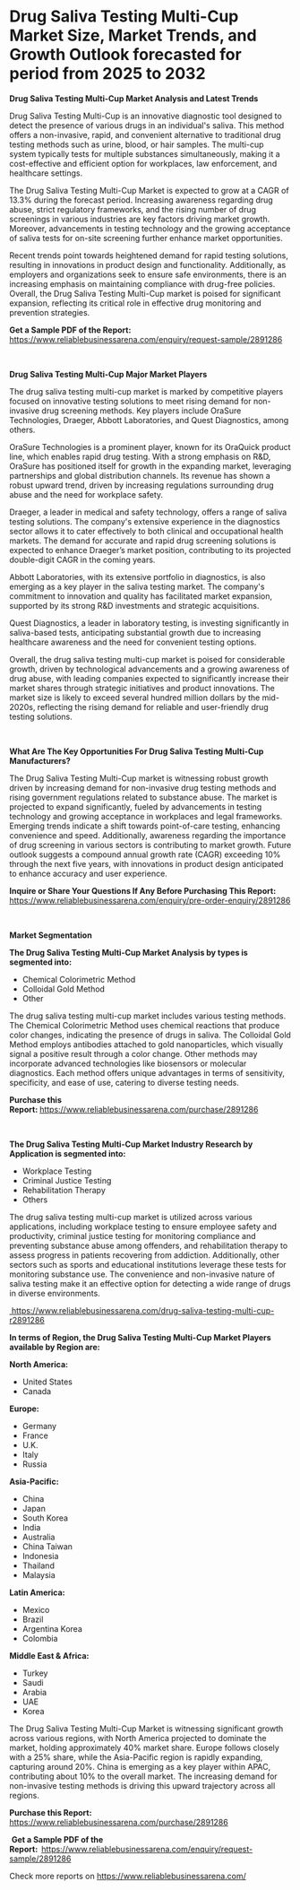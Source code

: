 <p><h1>Drug Saliva Testing Multi-Cup Market Size, Market Trends, and Growth Outlook forecasted for period from 2025 to 2032</h1></p><p><strong>Drug Saliva Testing Multi-Cup Market Analysis and Latest Trends</strong></p>
<p><p>Drug Saliva Testing Multi-Cup is an innovative diagnostic tool designed to detect the presence of various drugs in an individual's saliva. This method offers a non-invasive, rapid, and convenient alternative to traditional drug testing methods such as urine, blood, or hair samples. The multi-cup system typically tests for multiple substances simultaneously, making it a cost-effective and efficient option for workplaces, law enforcement, and healthcare settings.</p><p>The Drug Saliva Testing Multi-Cup Market is expected to grow at a CAGR of 13.3% during the forecast period. Increasing awareness regarding drug abuse, strict regulatory frameworks, and the rising number of drug screenings in various industries are key factors driving market growth. Moreover, advancements in testing technology and the growing acceptance of saliva tests for on-site screening further enhance market opportunities.</p><p>Recent trends point towards heightened demand for rapid testing solutions, resulting in innovations in product design and functionality. Additionally, as employers and organizations seek to ensure safe environments, there is an increasing emphasis on maintaining compliance with drug-free policies. Overall, the Drug Saliva Testing Multi-Cup market is poised for significant expansion, reflecting its critical role in effective drug monitoring and prevention strategies.</p></p>
<p><strong>Get a Sample PDF of the Report:&nbsp;</strong> <a href="https://www.reliablebusinessarena.com/enquiry/request-sample/2891286?utm_campaign=3506&utm_medium=2&utm_source=Github&utm_content=ia&utm_term=14032025&utm_id=drug-saliva-testing-multi-cup">https://www.reliablebusinessarena.com/enquiry/request-sample/2891286</a></p>
<p>&nbsp;</p>
<p><strong>Drug Saliva Testing Multi-Cup Major Market Players</strong></p>
<p><p>The drug saliva testing multi-cup market is marked by competitive players focused on innovative testing solutions to meet rising demand for non-invasive drug screening methods. Key players include OraSure Technologies, Draeger, Abbott Laboratories, and Quest Diagnostics, among others.</p><p>OraSure Technologies is a prominent player, known for its OraQuick product line, which enables rapid drug testing. With a strong emphasis on R&D, OraSure has positioned itself for growth in the expanding market, leveraging partnerships and global distribution channels. Its revenue has shown a robust upward trend, driven by increasing regulations surrounding drug abuse and the need for workplace safety.</p><p>Draeger, a leader in medical and safety technology, offers a range of saliva testing solutions. The company's extensive experience in the diagnostics sector allows it to cater effectively to both clinical and occupational health markets. The demand for accurate and rapid drug screening solutions is expected to enhance Draeger’s market position, contributing to its projected double-digit CAGR in the coming years.</p><p>Abbott Laboratories, with its extensive portfolio in diagnostics, is also emerging as a key player in the saliva testing market. The company's commitment to innovation and quality has facilitated market expansion, supported by its strong R&D investments and strategic acquisitions.</p><p>Quest Diagnostics, a leader in laboratory testing, is investing significantly in saliva-based tests, anticipating substantial growth due to increasing healthcare awareness and the need for convenient testing options. </p><p>Overall, the drug saliva testing multi-cup market is poised for considerable growth, driven by technological advancements and a growing awareness of drug abuse, with leading companies expected to significantly increase their market shares through strategic initiatives and product innovations. The market size is likely to exceed several hundred million dollars by the mid-2020s, reflecting the rising demand for reliable and user-friendly drug testing solutions.</p></p>
<p>&nbsp;</p>
<p><strong>What Are The Key Opportunities For Drug Saliva Testing Multi-Cup Manufacturers?</strong></p>
<p><p>The Drug Saliva Testing Multi-Cup market is witnessing robust growth driven by increasing demand for non-invasive drug testing methods and rising government regulations related to substance abuse. The market is projected to expand significantly, fueled by advancements in testing technology and growing acceptance in workplaces and legal frameworks. Emerging trends indicate a shift towards point-of-care testing, enhancing convenience and speed. Additionally, awareness regarding the importance of drug screening in various sectors is contributing to market growth. Future outlook suggests a compound annual growth rate (CAGR) exceeding 10% through the next five years, with innovations in product design anticipated to enhance accuracy and user experience.</p></p>
<p><strong>Inquire or Share Your Questions If Any Before Purchasing This Report:</strong> <a href="https://www.reliablebusinessarena.com/enquiry/pre-order-enquiry/2891286?utm_campaign=3506&utm_medium=2&utm_source=Github&utm_content=ia&utm_term=14032025&utm_id=drug-saliva-testing-multi-cup">https://www.reliablebusinessarena.com/enquiry/pre-order-enquiry/2891286</a></p>
<p>&nbsp;</p>
<p><strong>Market Segmentation</strong></p>
<p><strong>The Drug Saliva Testing Multi-Cup Market Analysis by types is segmented into:</strong></p>
<p><ul><li>Chemical Colorimetric Method</li><li>Colloidal Gold Method</li><li>Other</li></ul></p>
<p><p>The drug saliva testing multi-cup market includes various testing methods. The Chemical Colorimetric Method uses chemical reactions that produce color changes, indicating the presence of drugs in saliva. The Colloidal Gold Method employs antibodies attached to gold nanoparticles, which visually signal a positive result through a color change. Other methods may incorporate advanced technologies like biosensors or molecular diagnostics. Each method offers unique advantages in terms of sensitivity, specificity, and ease of use, catering to diverse testing needs.</p></p>
<p><strong>Purchase this Report:&nbsp;</strong><a href="https://www.reliablebusinessarena.com/purchase/2891286?utm_campaign=3506&utm_medium=2&utm_source=Github&utm_content=ia&utm_term=14032025&utm_id=drug-saliva-testing-multi-cup">https://www.reliablebusinessarena.com/purchase/2891286</a></p>
<p>&nbsp;</p>
<p><strong>The Drug Saliva Testing Multi-Cup Market Industry Research by Application is segmented into:</strong></p>
<p><ul><li>Workplace Testing</li><li>Criminal Justice Testing</li><li>Rehabilitation Therapy</li><li>Others</li></ul></p>
<p><p>The drug saliva testing multi-cup market is utilized across various applications, including workplace testing to ensure employee safety and productivity, criminal justice testing for monitoring compliance and preventing substance abuse among offenders, and rehabilitation therapy to assess progress in patients recovering from addiction. Additionally, other sectors such as sports and educational institutions leverage these tests for monitoring substance use. The convenience and non-invasive nature of saliva testing make it an effective option for detecting a wide range of drugs in diverse environments.</p></p>
<p><a href="https://www.reliablebusinessarena.com/drug-saliva-testing-multi-cup-r2891286?utm_campaign=3506&utm_medium=2&utm_source=Github&utm_content=ia&utm_term=14032025&utm_id=drug-saliva-testing-multi-cup">&nbsp;https://www.reliablebusinessarena.com/drug-saliva-testing-multi-cup-r2891286</a></p>
<p><strong>In terms of Region, the Drug Saliva Testing Multi-Cup Market Players available by Region are:</strong></p>
<p>
    <p> <strong> North America: </strong>
        <ul>
            <li>United States</li>
            <li>Canada</li>
        </ul>
        </p> 
    <p> <strong> Europe: </strong>
        <ul>
            <li>Germany</li>
            <li>France</li>
            <li>U.K.</li>
            <li>Italy</li>
            <li>Russia</li>
        </ul>
        </p> 
    <p> <strong> Asia-Pacific: </strong>
        <ul>
            <li>China</li>
            <li>Japan</li>
            <li>South Korea</li>
            <li>India</li>
            <li>Australia</li>
            <li>China Taiwan</li>
            <li>Indonesia</li>
            <li>Thailand</li>
            <li>Malaysia</li>
        </ul>
        </p> 
    <p> <strong> Latin America: </strong>
        <ul>
            <li>Mexico</li>
            <li>Brazil</li>
            <li>Argentina Korea</li>
            <li>Colombia</li>
        </ul>
        </p> 
    <p> <strong> Middle East & Africa: </strong>
        <ul>
            <li>Turkey</li>
            <li>Saudi</li>
            <li>Arabia</li>
            <li>UAE</li>
            <li>Korea</li>
        </ul>
    </p>
    </p>
<p><p>The Drug Saliva Testing Multi-Cup Market is witnessing significant growth across various regions, with North America projected to dominate the market, holding approximately 40% market share. Europe follows closely with a 25% share, while the Asia-Pacific region is rapidly expanding, capturing around 20%. China is emerging as a key player within APAC, contributing about 10% to the overall market. The increasing demand for non-invasive testing methods is driving this upward trajectory across all regions.</p></p>
<p><strong>Purchase this Report: </strong><a href="https://www.reliablebusinessarena.com/purchase/2891286?utm_campaign=3506&utm_medium=2&utm_source=Github&utm_content=ia&utm_term=14032025&utm_id=drug-saliva-testing-multi-cup">https://www.reliablebusinessarena.com/purchase/2891286</a></p>
<p>&nbsp;<strong>Get a Sample PDF of the Report:&nbsp;&nbsp;</strong><a href="https://www.reliablebusinessarena.com/enquiry/request-sample/2891286?utm_campaign=3506&utm_medium=2&utm_source=Github&utm_content=ia&utm_term=14032025&utm_id=drug-saliva-testing-multi-cup">https://www.reliablebusinessarena.com/enquiry/request-sample/2891286</a></p>
<p><strong></strong></p>
<p>Check more reports on <a href="https://www.reliablebusinessarena.com/?utm_campaign=3506&utm_medium=2&utm_source=Github&utm_content=ia&utm_term=14032025&utm_id=drug-saliva-testing-multi-cup">https://www.reliablebusinessarena.com/</a></p>